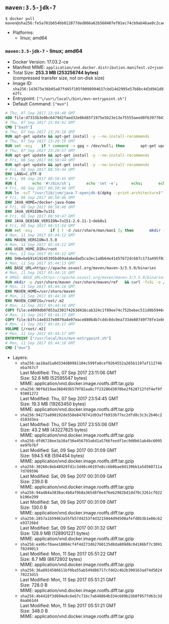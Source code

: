 ## `maven:3.5-jdk-7`

```console
$ docker pull maven@sha256:fe5a701b654bb012877ded866a62b560407ef01ec74cb9ab46ae0c2cae71490c
```

-	Platforms:
	-	linux; amd64

### `maven:3.5-jdk-7` - linux; amd64

-	Docker Version: 17.03.2-ce
-	Manifest MIME: `application/vnd.docker.distribution.manifest.v2+json`
-	Total Size: **253.3 MB (253256744 bytes)**  
	(compressed transfer size, not on-disk size)
-	Image ID: `sha256:143675e36b05a87fd45f105f0098994637cbd14d2995e57b8bc4d3d941d8e2fc`
-	Entrypoint: `["\/usr\/local\/bin\/mvn-entrypoint.sh"]`
-	Default Command: `["mvn"]`

```dockerfile
# Thu, 07 Sep 2017 23:04:40 GMT
ADD file:d7333b3e0bc6479d2faed32e06d85f1975e5b23e13e75555aeed0f639770413b in / 
# Thu, 07 Sep 2017 23:04:41 GMT
CMD ["bash"]
# Thu, 07 Sep 2017 23:20:18 GMT
RUN apt-get update && apt-get install -y --no-install-recommends 		ca-certificates 		curl 		wget 	&& rm -rf /var/lib/apt/lists/*
# Thu, 07 Sep 2017 23:20:19 GMT
RUN set -ex; 	if ! command -v gpg > /dev/null; then 		apt-get update; 		apt-get install -y --no-install-recommends 			gnupg2 			dirmngr 		; 		rm -rf /var/lib/apt/lists/*; 	fi
# Thu, 07 Sep 2017 23:20:57 GMT
RUN apt-get update && apt-get install -y --no-install-recommends 		bzr 		git 		mercurial 		openssh-client 		subversion 				procps 	&& rm -rf /var/lib/apt/lists/*
# Fri, 08 Sep 2017 08:50:44 GMT
RUN apt-get update && apt-get install -y --no-install-recommends 		bzip2 		unzip 		xz-utils 	&& rm -rf /var/lib/apt/lists/*
# Fri, 08 Sep 2017 08:50:44 GMT
ENV LANG=C.UTF-8
# Fri, 08 Sep 2017 08:50:45 GMT
RUN { 		echo '#!/bin/sh'; 		echo 'set -e'; 		echo; 		echo 'dirname "$(dirname "$(readlink -f "$(which javac || which java)")")"'; 	} > /usr/local/bin/docker-java-home 	&& chmod +x /usr/local/bin/docker-java-home
# Fri, 08 Sep 2017 08:50:46 GMT
RUN ln -svT "/usr/lib/jvm/java-7-openjdk-$(dpkg --print-architecture)" /docker-java-home
# Fri, 08 Sep 2017 08:50:46 GMT
ENV JAVA_HOME=/docker-java-home
# Fri, 08 Sep 2017 08:50:46 GMT
ENV JAVA_VERSION=7u151
# Fri, 08 Sep 2017 08:50:47 GMT
ENV JAVA_DEBIAN_VERSION=7u151-2.6.11-1~deb8u1
# Fri, 08 Sep 2017 08:51:54 GMT
RUN set -ex; 		if [ ! -d /usr/share/man/man1 ]; then 		mkdir -p /usr/share/man/man1; 	fi; 		apt-get update; 	apt-get install -y 		openjdk-7-jdk="$JAVA_DEBIAN_VERSION" 	; 	rm -rf /var/lib/apt/lists/*; 		[ "$(readlink -f "$JAVA_HOME")" = "$(docker-java-home)" ]; 		update-alternatives --get-selections | awk -v home="$(readlink -f "$JAVA_HOME")" 'index($3, home) == 1 { $2 = "manual"; print | "update-alternatives --set-selections" }'; 	update-alternatives --query java | grep -q 'Status: manual'
# Mon, 11 Sep 2017 05:44:12 GMT
ARG MAVEN_VERSION=3.5.0
# Mon, 11 Sep 2017 05:44:12 GMT
ARG USER_HOME_DIR=/root
# Mon, 11 Sep 2017 05:44:12 GMT
ARG SHA=beb91419245395bd69a4a6edad5ca3ec1a8b64e41457672dc687c173a495f034
# Mon, 11 Sep 2017 05:44:13 GMT
ARG BASE_URL=https://apache.osuosl.org/maven/maven-3/3.5.0/binaries
# Mon, 11 Sep 2017 05:44:15 GMT
# ARGS: BASE_URL=https://apache.osuosl.org/maven/maven-3/3.5.0/binaries MAVEN_VERSION=3.5.0 SHA=beb91419245395bd69a4a6edad5ca3ec1a8b64e41457672dc687c173a495f034 USER_HOME_DIR=/root
RUN mkdir -p /usr/share/maven /usr/share/maven/ref   && curl -fsSL -o /tmp/apache-maven.tar.gz ${BASE_URL}/apache-maven-${MAVEN_VERSION}-bin.tar.gz   && echo "${SHA}  /tmp/apache-maven.tar.gz" | sha256sum -c -   && tar -xzf /tmp/apache-maven.tar.gz -C /usr/share/maven --strip-components=1   && rm -f /tmp/apache-maven.tar.gz   && ln -s /usr/share/maven/bin/mvn /usr/bin/mvn
# Mon, 11 Sep 2017 05:44:16 GMT
ENV MAVEN_HOME=/usr/share/maven
# Mon, 11 Sep 2017 05:44:16 GMT
ENV MAVEN_CONFIG=/root/.m2
# Mon, 11 Sep 2017 05:44:16 GMT
COPY file:e4099db07053a2301f4263d416cab324c1f89ee74c752bebec511d8b59464cb6 in /usr/local/bin/mvn-entrypoint.sh 
# Mon, 11 Sep 2017 05:44:17 GMT
COPY file:b3fc14e8337e0079a4e97eace880b4b7cddc0dc0ea733de80749f78fe1eb089a in /usr/share/maven/ref/ 
# Mon, 11 Sep 2017 05:44:17 GMT
VOLUME [/root/.m2]
# Mon, 11 Sep 2017 05:44:17 GMT
ENTRYPOINT ["/usr/local/bin/mvn-entrypoint.sh"]
# Mon, 11 Sep 2017 05:44:18 GMT
CMD ["mvn"]
```

-	Layers:
	-	`sha256:aa18ad1a0d334d80981104c599fa8cef9264552a265b1197af11274beba767cf`  
		Last Modified: Thu, 07 Sep 2017 23:11:06 GMT  
		Size: 52.6 MB (52595547 bytes)  
		MIME: application/vnd.docker.image.rootfs.diff.tar.gzip
	-	`sha256:90f6d19ae3884936579f82aa8c7f23286d3070be2f628712fdf4ef9f93801272`  
		Last Modified: Thu, 07 Sep 2017 23:54:45 GMT  
		Size: 19.3 MB (19263450 bytes)  
		MIME: application/vnd.docker.image.rootfs.diff.tar.gzip
	-	`sha256:94273a890192de558e8478741d93affb933b77ec2dfd8c3c3c2b46c2d183d3ea`  
		Last Modified: Thu, 07 Sep 2017 23:55:08 GMT  
		Size: 43.2 MB (43227825 bytes)  
		MIME: application/vnd.docker.image.rootfs.diff.tar.gzip
	-	`sha256:dfd6728ee3a10af36e456793a6d1a5766feedf1ec9d0b61ab4bc6095ee9fb7bf`  
		Last Modified: Sat, 09 Sep 2017 00:31:09 GMT  
		Size: 594.5 KB (594454 bytes)  
		MIME: application/vnd.docker.image.rootfs.diff.tar.gzip
	-	`sha256:30260c8eb48928fd1c3d40c40197e8cc6b0bae0d139bb1a5d560711a7d789596`  
		Last Modified: Sat, 09 Sep 2017 00:31:09 GMT  
		Size: 239.0 B  
		MIME: application/vnd.docker.image.rootfs.diff.tar.gzip
	-	`sha256:94a404a3838ac4b0af9b8a365d8f6e476eb2982bd1dd70c3261cf022b196e299`  
		Last Modified: Sat, 09 Sep 2017 00:31:09 GMT  
		Size: 130.0 B  
		MIME: application/vnd.docker.image.rootfs.diff.tar.gzip
	-	`sha256:2857a1b59463a55fb57d4253f4d3215044d94508afefd8b3b1e86c62e93726bd`  
		Last Modified: Sat, 09 Sep 2017 00:31:32 GMT  
		Size: 128.9 MB (128901221 bytes)  
		MIME: application/vnd.docker.image.rootfs.diff.tar.gzip
	-	`sha256:ea9bcf0aee18084cf4f4d273d62760135d8da809d8c04186bf7c3091f0249013`  
		Last Modified: Mon, 11 Sep 2017 05:51:22 GMT  
		Size: 8.7 MB (8672802 bytes)  
		MIME: application/vnd.docker.image.rootfs.diff.tar.gzip
	-	`sha256:36a8924586611bf0ba55ab549d86717cfdd2c4b2b390163ad74d502470223d15`  
		Last Modified: Mon, 11 Sep 2017 05:51:21 GMT  
		Size: 728.0 B  
		MIME: application/vnd.docker.image.rootfs.diff.tar.gzip
	-	`sha256:4b4418f3d694e8c6e67c71bc7a648864b334c689b23b0f957fd63c3d0aab61d4`  
		Last Modified: Mon, 11 Sep 2017 05:51:21 GMT  
		Size: 348.0 B  
		MIME: application/vnd.docker.image.rootfs.diff.tar.gzip
